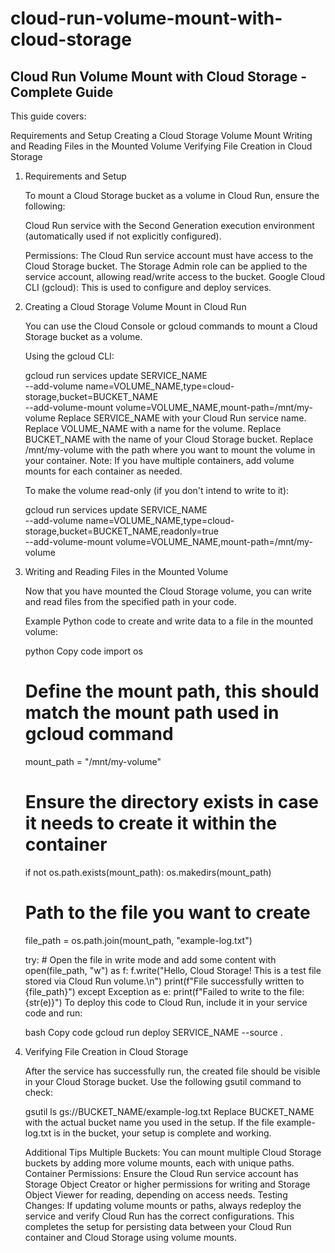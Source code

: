 # cloud-run-volume-mount-with-cloud-storage

## Cloud Run Volume Mount with Cloud Storage - Complete Guide

This guide covers:

Requirements and Setup
Creating a Cloud Storage Volume Mount
Writing and Reading Files in the Mounted Volume
Verifying File Creation in Cloud Storage

1. Requirements and Setup

    To mount a Cloud Storage bucket as a volume in Cloud Run, ensure the following:
    
    Cloud Run service with the Second Generation execution environment (automatically used if not explicitly configured).
    
    Permissions: The Cloud Run service account must have access to the Cloud Storage bucket. The Storage Admin role can be applied to the service account, allowing read/write access to the bucket.
    Google Cloud CLI (gcloud): This is used to configure and deploy services.

2. Creating a Cloud Storage Volume Mount in Cloud Run

    You can use the Cloud Console or gcloud commands to mount a Cloud Storage bucket as a volume.
    
    Using the gcloud CLI:
    
    gcloud run services update SERVICE_NAME \
        --add-volume name=VOLUME_NAME,type=cloud-storage,bucket=BUCKET_NAME \
        --add-volume-mount volume=VOLUME_NAME,mount-path=/mnt/my-volume
    Replace SERVICE_NAME with your Cloud Run service name.
    Replace VOLUME_NAME with a name for the volume.
    Replace BUCKET_NAME with the name of your Cloud Storage bucket.
    Replace /mnt/my-volume with the path where you want to mount the volume in your container.
    Note: If you have multiple containers, add volume mounts for each container as needed.
    
    To make the volume read-only (if you don't intend to write to it):
    
    gcloud run services update SERVICE_NAME \
        --add-volume name=VOLUME_NAME,type=cloud-storage,bucket=BUCKET_NAME,readonly=true \
        --add-volume-mount volume=VOLUME_NAME,mount-path=/mnt/my-volume

3. Writing and Reading Files in the Mounted Volume

    Now that you have mounted the Cloud Storage volume, you can write and read files from the specified path in your code.
    
    Example Python code to create and write data to a file in the mounted volume:
    
    python
    Copy code
    import os
    
    # Define the mount path, this should match the mount path used in gcloud command
    mount_path = "/mnt/my-volume"
    
    # Ensure the directory exists in case it needs to create it within the container
    if not os.path.exists(mount_path):
        os.makedirs(mount_path)
    
    # Path to the file you want to create
    file_path = os.path.join(mount_path, "example-log.txt")
    
    try:
        # Open the file in write mode and add some content
        with open(file_path, "w") as f:
            f.write("Hello, Cloud Storage! This is a test file stored via Cloud Run volume.\n")
        print(f"File successfully written to {file_path}")
    except Exception as e:
        print(f"Failed to write to the file: {str(e)}")
    To deploy this code to Cloud Run, include it in your service code and run:
    
    bash
    Copy code
    gcloud run deploy SERVICE_NAME --source .

4. Verifying File Creation in Cloud Storage

    After the service has successfully run, the created file should be visible in your Cloud Storage bucket. Use the following gsutil command to check:
    
    gsutil ls gs://BUCKET_NAME/example-log.txt
    Replace BUCKET_NAME with the actual bucket name you used in the setup. If the file example-log.txt is in the bucket, your setup is complete and working.
    
    Additional Tips
    Multiple Buckets: You can mount multiple Cloud Storage buckets by adding more volume mounts, each with unique paths.
    Container Permissions: Ensure the Cloud Run service account has Storage Object Creator or higher permissions for writing and Storage Object Viewer for reading, depending on access needs.
    Testing Changes: If updating volume mounts or paths, always redeploy the service and verify Cloud Run has the correct configurations.
    This completes the setup for persisting data between your Cloud Run container and Cloud Storage using volume mounts.
